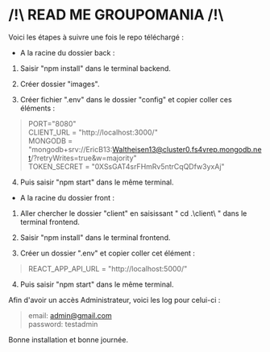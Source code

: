 # /!\ READ ME GROUPOMANIA /!\

Voici les étapes à suivre une fois le repo téléchargé :

- A la racine du dossier back :

1) Saisir "npm install" dans le terminal backend.

2) Créer dossier "images".

3) Créer fichier ".env" dans le dossier "config" et copier coller ces éléments :

 >PORT="8080"  
 CLIENT_URL = "http://localhost:3000/"  
 MONGODB = "mongodb+srv://EricB13:Waltheisen13@cluster0.fs4vrep.mongodb.net/?retryWrites=true&w=majority"  
 TOKEN_SECRET = "0XSsGAT4srFHmRv5ntrCqQDfw3yxAj"  

4) Puis saisir "npm start" dans le même terminal.


- A la racine du dossier front :

1) Aller chercher le dossier "client" en saisissant " cd .\client\ " dans le terminal frontend.

2) Saisir "npm install" dans le terminal frontend.

3) Créer un dossier ".env" et copier coller cet élément :

>REACT_APP_API_URL = "http://localhost:5000/"

4) Puis saisir "npm start" dans le même terminal.


Afin d'avoir un accès Administrateur, voici les log pour celui-ci :

>email: admin@gmail.com  
password: testadmin

Bonne installation et bonne journée.
